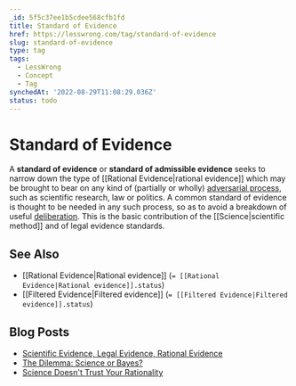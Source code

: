```yaml
---
_id: 5f5c37ee1b5cdee568cfb1fd
title: Standard of Evidence
href: https://lesswrong.com/tag/standard-of-evidence
slug: standard-of-evidence
type: tag
tags:
  - LessWrong
  - Concept
  - Tag
synchedAt: '2022-08-29T11:08:29.036Z'
status: todo
---
```


# Standard of Evidence

A **standard of evidence** or **standard of admissible evidence** seeks to narrow down the type of [[Rational Evidence|rational evidence]] which may be brought to bear on any kind of (partially or wholly) [adversarial process](https://wiki.lesswrong.com/wiki/adversarial_process), such as scientific research, law or politics. A common standard of evidence is thought to be needed in any such process, so as to avoid a breakdown of useful [deliberation](https://wiki.lesswrong.com/wiki/deliberation). This is the basic contribution of the [[Science|scientific method]] and of legal evidence standards.

## See Also

- [[Rational Evidence|Rational evidence]] (`= [[Rational Evidence|Rational evidence]].status`)
- [[Filtered Evidence|Filtered evidence]] (`= [[Filtered Evidence|Filtered evidence]].status`)

## Blog Posts

- [Scientific Evidence, Legal Evidence, Rational Evidence](http://lesswrong.com/lw/in/scientific_evidence_legal_evidence_rational/)
- [The Dilemma: Science or Bayes?](http://lesswrong.com/lw/qa/the_dilemma_science_or_bayes/)
- [Science Doesn't Trust Your Rationality](http://lesswrong.com/lw/qb/science_doesnt_trust_your_rationality/)
